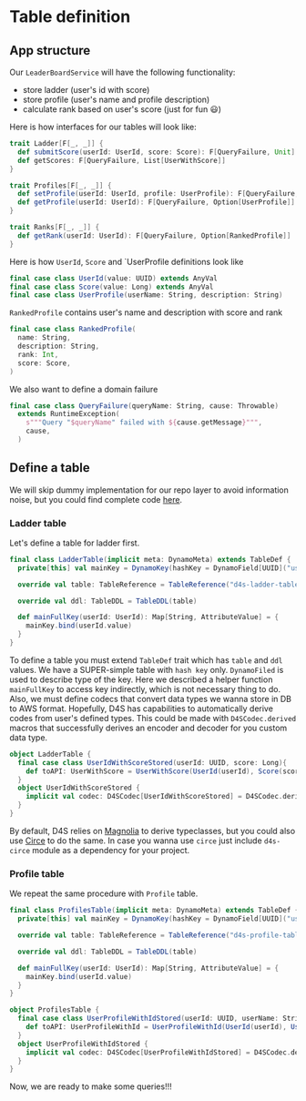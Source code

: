 # Table definition

## App structure
Our `LeaderBoardService` will have the following functionality:
- store ladder (user's id with score)
- store profile (user's name and profile description)
- calculate rank based on user's score (just for fun :smiley:)

Here is how interfaces for our tables will look like:
```scala
trait Ladder[F[_, _]] {
  def submitScore(userId: UserId, score: Score): F[QueryFailure, Unit]
  def getScores: F[QueryFailure, List[UserWithScore]]
}

trait Profiles[F[_, _]] {
  def setProfile(userId: UserId, profile: UserProfile): F[QueryFailure, Unit]
  def getProfile(userId: UserId): F[QueryFailure, Option[UserProfile]]
}

trait Ranks[F[_, _]] {
  def getRank(userId: UserId): F[QueryFailure, Option[RankedProfile]]
}
```
Here is how `UserId`, `Score` and `UserProfile definitions look like
```scala
final case class UserId(value: UUID) extends AnyVal
final case class Score(value: Long) extends AnyVal
final case class UserProfile(userName: String, description: String)
```
`RankedProfile` contains user's name and description with score and rank
```scala
final case class RankedProfile(
  name: String,
  description: String,
  rank: Int,
  score: Score,
)
```
We also want to define a domain failure 
```scala
final case class QueryFailure(queryName: String, cause: Throwable)
  extends RuntimeException(
    s"""Query "$queryName" failed with ${cause.getMessage}""",
    cause,
  )
```

## Define a table
We will skip dummy implementation for our repo layer to avoid information noise, but you could find complete code [here](https://github.com/VladPodilnyk/d4s-example/tree/0ef2a95d12d9fb26206bf6ba25b2a5c67eba640d/src/main/scala/leaderboard/repo).

### Ladder table
Let's define a table for ladder first.
```scala
final class LadderTable(implicit meta: DynamoMeta) extends TableDef {
  private[this] val mainKey = DynamoKey(hashKey = DynamoField[UUID]("userId"))

  override val table: TableReference = TableReference("d4s-ladder-table", mainKey)

  override val ddl: TableDDL = TableDDL(table)

  def mainFullKey(userId: UserId): Map[String, AttributeValue] = {
    mainKey.bind(userId.value)
  }
}
```
To define a table you must extend `TableDef` trait which has `table` and `ddl` values. We have a SUPER-simple table
with `hash key` only. `DynamoFiled` is used to describe type of the key. Here we described a helper function `mainFullKey`
to access key indirectly, which is not necessary thing to do. Also, we must define codecs that convert data types we wanna store in DB
to AWS format. Hopefully, D4S has capabilities to automatically derive codes from user's defined types. This could be made with
`D4SCodec.derived` macros that successfully derives an encoder and decoder for you custom data type.
```scala
object LadderTable {
  final case class UserIdWithScoreStored(userId: UUID, score: Long){
    def toAPI: UserWithScore = UserWithScore(UserId(userId), Score(score))
  }
  object UserIdWithScoreStored {
    implicit val codec: D4SCodec[UserIdWithScoreStored] = D4SCodec.derived[UserIdWithScoreStored]
  }
}
```
By default, D4S relies on [Magnolia](https://propensive.com/opensource/magnolia/) to derive typeclasses,
but you could also use [Circe](https://circe.github.io/circe/) to do the same. In case you wanna use `circe` just
include `d4s-circe` module as a dependency for your project.

### Profile table
We repeat the same procedure with `Profile` table.
```scala
final class ProfilesTable(implicit meta: DynamoMeta) extends TableDef {
  private[this] val mainKey = DynamoKey(hashKey = DynamoField[UUID]("userId"))

  override val table: TableReference = TableReference("d4s-profile-table", mainKey)

  override val ddl: TableDDL = TableDDL(table)

  def mainFullKey(userId: UserId): Map[String, AttributeValue] = {
    mainKey.bind(userId.value)
  }
}

object ProfilesTable {
  final case class UserProfileWithIdStored(userId: UUID, userName: String, description: String) {
    def toAPI: UserProfileWithId = UserProfileWithId(UserId(userId), UserProfile(userName, description))
  }
  object UserProfileWithIdStored {
    implicit val codec: D4SCodec[UserProfileWithIdStored] = D4SCodec.derived[UserProfileWithIdStored]
  }
}
```
Now, we are ready to make some queries!!!
